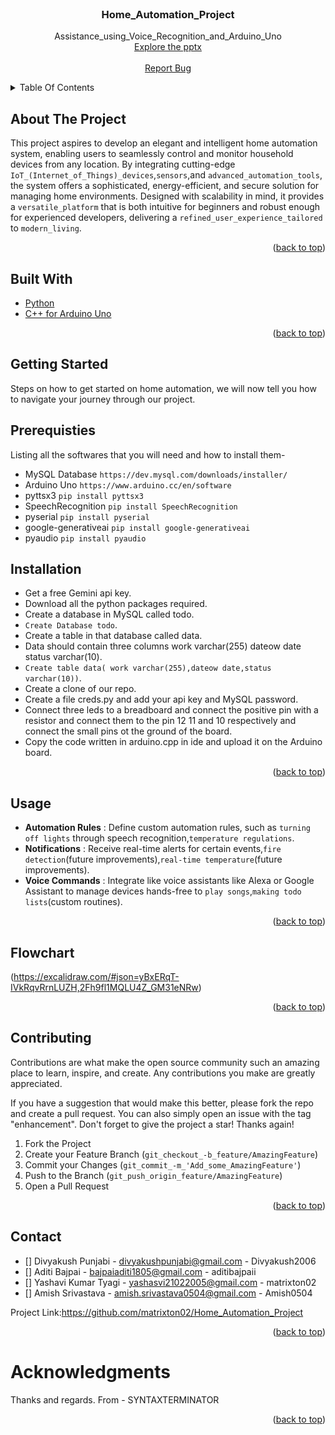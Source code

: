 <!--PROJECT INTRO-->
<br />
<div align="center:>
  <a href="https://github.com/github_username/repo_name"></a>
</div>

<h3 align="center">Home_Automation_Project</h3>

  <p align="center">
   Assistance_using_Voice_Recognition_and_Arduino_Uno
   <br />
   <a href="https://docs.google.com/presentation/d/1RkzfXRVLxHcXVkXkSbx2ZjZDcwwXmbvTc7Spj0yEs5Q/edit?usp=sharing">Explore the pptx</a></strong>
   <br />
   <br />
   <a href="(https://docs.google.com/presentation/d/1RkzfXRVLxHcXVkXkSbx2ZjZDcwwXmbvTc7Spj0yEs5Q/edit#slide=id.p1)">Report Bug</a>
<!--TABLE CONTENTS-->
<details>
  <summary> Table Of Contents </summary>
  <ol>
    <li>
      <a href="#about-the-project">About The Project</a>
      <ul>
        <li><a href="#built-with">Built With</a></li>
      </ul>
    </li>
    <li>
      <a href="#getting-started">Getting Started</a>
      <ul>
        <li><a href="#prequisties">Prerequisties</a></li>
        <li><a href="#installation">Installation</a>
      </ul>
    </li>
    <li><a href="#usage">Usage</a></li>
    <li><a href="#flowchart">Flowchart</a></li>
    <li><a href="#contributing">Contributing</a></li>
    <li><a href="#contact">Contact</a></li>
    <li><a href="#acknowledgments">Acknowledgments</a></li>
  </ol>
</details>

<!--ABOUT THE PROJECT-->
## About The Project

This project aspires to develop an elegant and intelligent home automation system, enabling users to seamlessly control and monitor household devices from any location. By integrating cutting-edge `IoT_(Internet_of_Things)_devices`,`sensors`,and `advanced_automation_tools`, the system offers a sophisticated, energy-efficient, and secure solution for managing home environments. Designed with scalability in mind, it provides a `versatile_platform` that is both intuitive for beginners and robust enough for experienced developers, delivering a `refined_user_experience_tailored` to `modern_living`. 

<p align="right">(<a href="#back_to_top">back to top</a>)</p>

## Built With

* [Python](https://www.python.org/)
* [C++ for Arduino Uno](https://docs.arduino.cc/arduino-cloud/guides/arduino-c/)

<p align="right">(<a href="#back_to_top">back to top</a>)</p>

<!--GETTING STARTED-->
## Getting Started
Steps on how to get started on home automation, we will now tell you how to navigate your journey through our project.

## Prerequisties
Listing all the softwares that you will need and how to install them-
* MySQL Database
```https://dev.mysql.com/downloads/installer/```
* Arduino Uno
```https://www.arduino.cc/en/software```
* pyttsx3
```pip install pyttsx3```
* SpeechRecognition
```pip install SpeechRecognition```
* pyserial
```pip install pyserial```
* google-generativeai
```pip install google-generativeai```
* pyaudio
```pip install pyaudio```

## Installation
* Get a free Gemini api key.
* Download all the python packages required.
* Create a database in MySQL called todo.
* ``Create Database todo``.
* Create a table in that database called data.
* Data should contain three columns work varchar(255) dateow date status varchar(10).
* ``Create table data( work varchar(255),dateow date,status varchar(10))``.
* Create a clone of our repo.
* Create a file creds.py and add your api key and MySQL password.
* Connect three leds to a breadboard and connect the positive pin with a resistor and connect them to the pin 12 11 and 10 respectively and connect the small pins ot the ground of the board.
* Copy the code written in arduino.cpp in ide and upload it on the Arduino board.
  
<p align="right">(<a href="#back_to_top">back to top</a>)</p>

<!--USAGE-->
## Usage
* __Automation Rules__ : Define custom automation rules, such as ``turning off lights`` through speech recognition,``temperature regulations``.
* __Notifications__ : Receive real-time alerts for certain events,``fire detection``(future improvements),``real-time temperature``(future improvements).
* __Voice Commands__ : Integrate like voice assistants like Alexa or Google Assistant to manage devices hands-free to ``play songs``,``making todo lists``(custom routines).

<p align="right">(<a href="#back_to_top">back to top</a>)</p>

<!--ROADMAP-->
## Flowchart
(https://excalidraw.com/#json=yBxERqT-IVkRqvRrnLUZH,2Fh9fl1MQLU4Z_GM31eNRw)
<p align="right">(<a href="#back_to_top">back to top</a>)</p>

<!--CONTRIBUTING-->
## Contributing
Contributions are what make the open source community such an amazing place to learn, inspire, and create. Any contributions you make are greatly appreciated.

If you have a suggestion that would make this better, please fork the repo and create a pull request. You can also simply open an issue with the tag "enhancement". Don't forget to give the project a star! Thanks again!

1. Fork the Project
2. Create your Feature Branch (`git_checkout_-b_feature/AmazingFeature`)
3. Commit your Changes (`git_commit_-m_'Add_some_AmazingFeature'`)
4. Push to the Branch (`git_push_origin_feature/AmazingFeature`)
5. Open a Pull Request
<p align="right">(<a href="#back_to_top">back to top</a>)</p>

<!--CONTACT-->
## Contact
- [] Divyakush Punjabi - divyakushpunjabi@gmail.com - Divyakush2006
- [] Aditi Bajpai - bajpaiaditi1805@gmail.com - aditibajpaii
- [] Yashavi Kumar Tyagi - yashasvi21022005@gmail.com - matrixton02
- [] Amish Srivastava -  amish.srivastava0504@gmail.com - Amish0504

Project Link:https://github.com/matrixton02/Home_Automation_Project
<p align="right">(<a href="#back_to_top">back to top</a>)</p>

<!--ACKNOWLEDGMENTS-->
# Acknowledgments
Thanks and regards.
From - SYNTAXTERMINATOR
<p align="right">(<a href="#back_to_top">back to top</a>)</p>


